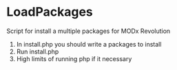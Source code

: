 # LoadPackages

Script for install a multiple packages for MODx Revolution

1. In install.php you should write a packages to install
2. Run install.php
3. High limits of running php if it necessary
